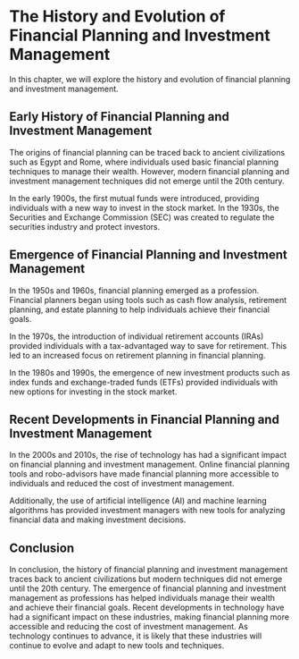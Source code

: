 The History and Evolution of Financial Planning and Investment Management
================================================================================================================================================

In this chapter, we will explore the history and evolution of financial planning and investment management.

Early History of Financial Planning and Investment Management
-------------------------------------------------------------

The origins of financial planning can be traced back to ancient civilizations such as Egypt and Rome, where individuals used basic financial planning techniques to manage their wealth. However, modern financial planning and investment management techniques did not emerge until the 20th century.

In the early 1900s, the first mutual funds were introduced, providing individuals with a new way to invest in the stock market. In the 1930s, the Securities and Exchange Commission (SEC) was created to regulate the securities industry and protect investors.

Emergence of Financial Planning and Investment Management
---------------------------------------------------------

In the 1950s and 1960s, financial planning emerged as a profession. Financial planners began using tools such as cash flow analysis, retirement planning, and estate planning to help individuals achieve their financial goals.

In the 1970s, the introduction of individual retirement accounts (IRAs) provided individuals with a tax-advantaged way to save for retirement. This led to an increased focus on retirement planning in financial planning.

In the 1980s and 1990s, the emergence of new investment products such as index funds and exchange-traded funds (ETFs) provided individuals with new options for investing in the stock market.

Recent Developments in Financial Planning and Investment Management
-------------------------------------------------------------------

In the 2000s and 2010s, the rise of technology has had a significant impact on financial planning and investment management. Online financial planning tools and robo-advisors have made financial planning more accessible to individuals and reduced the cost of investment management.

Additionally, the use of artificial intelligence (AI) and machine learning algorithms has provided investment managers with new tools for analyzing financial data and making investment decisions.

Conclusion
----------

In conclusion, the history of financial planning and investment management traces back to ancient civilizations but modern techniques did not emerge until the 20th century. The emergence of financial planning and investment management as professions has helped individuals manage their wealth and achieve their financial goals. Recent developments in technology have had a significant impact on these industries, making financial planning more accessible and reducing the cost of investment management. As technology continues to advance, it is likely that these industries will continue to evolve and adapt to new tools and techniques.
